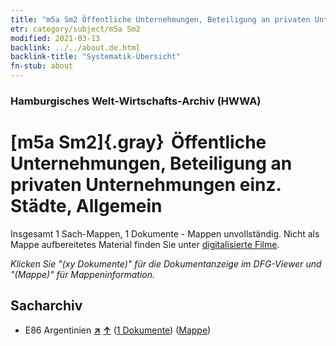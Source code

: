 ```yaml
---
title: "m5a Sm2 Öffentliche Unternehmungen, Beteiligung an privaten Unternehmungen einz. Städte, Allgemein"
etr: category/subject/m5a Sm2
modified: 2021-03-13
backlink: ../../about.de.html
backlink-title: "Systematik-Übersicht"
fn-stub: about
---
```


### Hamburgisches Welt-Wirtschafts-Archiv (HWWA)
# [m5a Sm2]{.gray}&#8201; Öffentliche Unternehmungen, Beteiligung an privaten Unternehmungen einz. Städte, Allgemein&#160; 




Insgesamt 1 Sach-Mappen, 1 Dokumente - Mappen unvollständig.
Nicht als Mappe aufbereitetes Material finden Sie unter [digitalisierte Filme](/film/h1_sh).

_Klicken Sie "(xy Dokumente)" für die Dokumentanzeige im DFG-Viewer und "(Mappe)" für Mappeninformation._

## Sacharchiv



- E86 Argentinien [**&nearr;**](../../../geo/i/141692/about.de.html "Argentinien (alle Mappen)") [**&uarr;**](../../../geo/about.de.html#E86 "Ländersystematik") (<a href="https://pm20.zbw.eu/dfgview/sh/141692,144903" title="über: Argentinien : Öffentliche Unternehmungen, Beteiligung an privaten Unternehmungen einz. Städte, Allgemein" target="_blank">1 Dokumente</a>) ([Mappe](http://purl.org/pressemappe20/folder/sh/141692,144903))


